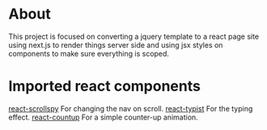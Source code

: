 # About
This project is focused on converting a jquery template to a react page site using next.js to render things server side and using jsx styles on components to make sure everything is scoped.


# Imported react components
[react-scrollspy](https://github.com/makotot/react-scrollspy) For changing the nav on scroll.
[react-typist](https://github.com/jstejada/react-typist) For the typing effect.
[react-countup](https://github.com/glennreyes/react-countup) For a simple counter-up animation.